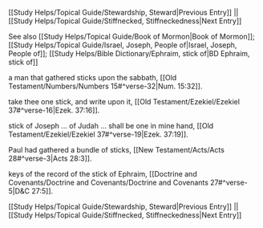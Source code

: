 [[Study Helps/Topical Guide/Stewardship, Steward|Previous Entry]]  ||  [[Study Helps/Topical Guide/Stiffnecked, Stiffneckedness|Next Entry]]

 See also [[Study Helps/Topical Guide/Book of Mormon|Book of Mormon]]; [[Study Helps/Topical Guide/Israel, Joseph, People of|Israel, Joseph, People of]]; [[Study Helps/Bible Dictionary/Ephraim, stick of|BD Ephraim, stick of]]

 a man that gathered sticks upon the sabbath, [[Old Testament/Numbers/Numbers 15#^verse-32|Num. 15:32]].

 take thee one stick, and write upon it, [[Old Testament/Ezekiel/Ezekiel 37#^verse-16|Ezek. 37:16]].

 stick of Joseph ... of Judah ... shall be one in mine hand, [[Old Testament/Ezekiel/Ezekiel 37#^verse-19|Ezek. 37:19]].

 Paul had gathered a bundle of sticks, [[New Testament/Acts/Acts 28#^verse-3|Acts 28:3]].

 keys of the record of the stick of Ephraim, [[Doctrine and Covenants/Doctrine and Covenants/Doctrine and Covenants 27#^verse-5|D&C 27:5]].

[[Study Helps/Topical Guide/Stewardship, Steward|Previous Entry]]  ||  [[Study Helps/Topical Guide/Stiffnecked, Stiffneckedness|Next Entry]]